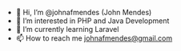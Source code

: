 - 👋 Hi, I’m @johnafmendes (John Mendes)
- 👀 I’m interested in PHP and Java Development
- 🌱 I’m currently learning Laravel
- 📫 How to reach me johnafmendes@gmail.com

<!---
johnafmendes/johnafmendes is a ✨ special ✨ repository because its `README.md` (this file) appears on your GitHub profile.
You can click the Preview link to take a look at your changes.
--->
